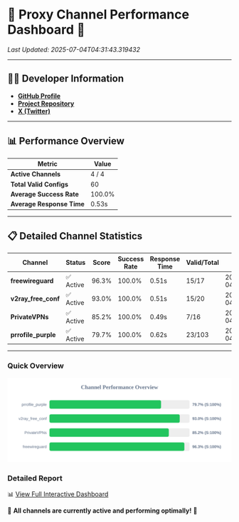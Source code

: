 # 🌟 Proxy Channel Performance Dashboard 🌟

_Last Updated: 2025-07-04T04:31:43.319432_

---

## 👩‍💻 Developer Information

- **[GitHub Profile](https://github.com/4n0nymou3)**  
- **[Project Repository](https://github.com/4n0nymou3/multi-proxy-config-fetcher)**  
- **[X (Twitter)](https://x.com/4n0nymou3)**  

---

## 📊 Performance Overview

| Metric                | Value       |
|-----------------------|-------------|
| **Active Channels**   | 4 / 4       |
| **Total Valid Configs** | 60          |
| **Average Success Rate** | 100.0%      |
| **Average Response Time** | 0.53s       |

---

## 📋 Detailed Channel Statistics

| Channel          | Status     | Score  | Success Rate | Response Time | Valid/Total | Last Success               |
|------------------|------------|--------|--------------|---------------|-------------|----------------------------|
| **freewireguard**  | ✅ Active  | 96.3%  | 100.0% | 0.51s         | 15/17       | 2025-07-04T04:31:43.317610 |
| **v2ray_free_conf**  | ✅ Active  | 93.0%  | 100.0% | 0.51s         | 15/20       | 2025-07-04T04:31:42.249698 |
| **PrivateVPNs**  | ✅ Active  | 85.2%  | 100.0% | 0.49s         | 7/16       | 2025-07-04T04:31:42.774871 |
| **prrofile_purple**  | ✅ Active  | 79.7%  | 100.0% | 0.62s         | 23/103       | 2025-07-04T04:31:41.694310 |

---

### Quick Overview
<div align="center">
  <a href="https://raw.githubusercontent.com/nullluser/NullRepo/refs/heads/main/assets/channel_stats_chart.svg">
    <img src="https://raw.githubusercontent.com/nullluser/NullRepo/refs/heads/main/assets/channel_stats_chart.svg" alt="Source Performance Statistics" width="800">
  </a>
</div>

### Detailed Report
📊 [View Full Interactive Dashboard](https://htmlpreview.github.io/?https://github.com/nullluser/NullRepo/blob/main/assets/performance_report.html)

🎉 **All channels are currently active and performing optimally!** 🎉
